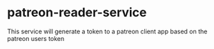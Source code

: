 # patreon-reader-service

This service will generate a token to a patreon client app based on the patreon users token
